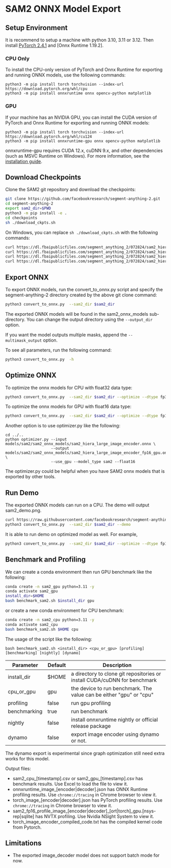 # SAM2 ONNX Model Export

## Setup Environment
It is recommend to setup a machine with python 3.10, 3.11 or 3.12. Then install [PyTorch 2.4.1](https://pytorch.org/) and [Onnx Runtime 1.19.2].

### CPU Only
To install the CPU-only version of PyTorch and Onnx Runtime for exporting and running ONNX models, use the following commands:
```
python3 -m pip install torch torchvision --index-url https://download.pytorch.org/whl/cpu
python3 -m pip install onnxruntime onnx opencv-python matplotlib
```

### GPU
If your machine has an NVIDIA GPU, you can install the CUDA version of PyTorch and Onnx Runtime for exporting and running ONNX models:

```
python3 -m pip install torch torchvision --index-url https://download.pytorch.org/whl/cu124
python3 -m pip install onnxruntime-gpu onnx opencv-python matplotlib
```

onnxruntime-gpu requires CUDA 12.x, cuDNN 9.x, and other dependencies (such as MSVC Runtime on Windows). For more information, see the [installation guide](https://onnxruntime.ai/docs/install/#python-installs).

## Download Checkpoints

Clone the SAM2 git repository and download the checkpoints:
```bash
git clone https://github.com/facebookresearch/segment-anything-2.git
cd segment-anything-2
export sam2_dir=$PWD
python3 -m pip install -e .
cd checkpoints
sh ./download_ckpts.sh
```

On Windows, you can replace `sh ./download_ckpts.sh` with the following commands:
```bash
curl https://dl.fbaipublicfiles.com/segment_anything_2/072824/sam2_hiera_tiny.pt > sam2_hiera_tiny.pt
curl https://dl.fbaipublicfiles.com/segment_anything_2/072824/sam2_hiera_small.pt > sam2_hiera_small.pt
curl https://dl.fbaipublicfiles.com/segment_anything_2/072824/sam2_hiera_base_plus.pt > sam2_hiera_base_plus.pt
curl https://dl.fbaipublicfiles.com/segment_anything_2/072824/sam2_hiera_large.pt > sam2_hiera_large.pt
```

## Export ONNX
To export ONNX models, run the convert_to_onnx.py script and specify the segment-anything-2 directory created by the above git clone command:
```bash
python3 convert_to_onnx.py  --sam2_dir $sam2_dir
```

The exported ONNX models will be found in the sam2_onnx_models sub-directory. You can change the output directory using the `--output_dir` option.

If you want the model outputs multiple masks, append the `--multimask_output` option.

To see all parameters, run the following command:
```bash
python3 convert_to_onnx.py  -h
```

## Optimize ONNX

To optimize the onnx models for CPU with float32 data type:
```bash
python3 convert_to_onnx.py  --sam2_dir $sam2_dir --optimize --dtype fp32
```

To optimize the onnx models for GPU with float16 data type:
```bash
python3 convert_to_onnx.py  --sam2_dir $sam2_dir --optimize --dtype fp16 --use_gpu
```

Another option is to use optimizer.py like the following:
```
cd ../..
python optimizer.py --input models/sam2/sam2_onnx_models/sam2_hiera_large_image_encoder.onnx \
                    --output models/sam2/sam2_onnx_models/sam2_hiera_large_image_encoder_fp16_gpu.onnx \
                    --use_gpu --model_type sam2 --float16
```
The optimizer.py could be helpful when you have SAM2 onnx models that is exported by other tools.

## Run Demo

The exported ONNX models can run on a CPU. The demo will output sam2_demo.png.
```bash
curl https://raw.githubusercontent.com/facebookresearch/segment-anything-2/main/notebooks/images/truck.jpg > truck.jpg
python3 convert_to_onnx.py  --sam2_dir $sam2_dir --demo
```

It is able to run demo on optimized model as well. For example,
```bash
python3 convert_to_onnx.py  --sam2_dir $sam2_dir --optimize --dtype fp16 --use_gpu --demo
```

## Benchmark and Profiling

We can create a conda environment then run GPU benchmark like the following:
```bash
conda create -n sam2_gpu python=3.11 -y
conda activate sam2_gpu
install_dir=$HOME
bash benchmark_sam2.sh $install_dir gpu
```

or create a new conda environment for CPU benchmark:
```bash
conda create -n sam2_cpu python=3.11 -y
conda activate sam2_cpu
bash benchmark_sam2.sh $HOME cpu
```

The usage of the script like the following:
```
bash benchmark_sam2.sh <install_dir> <cpu_or_gpu> [profiling] [benchmarking] [nightly] [dynamo]
```

| Parameter| Default  | Description |
|----------|----------| ------------|
| install_dir | $HOME | a directory to clone git repositories or install CUDA/cuDNN for benchmark |
| cpu_or_gpu | gpu | the device to run benchmark. The value can be either "gpu" or "cpu" |
| profiling | false | run gpu profiling |
| benchmarking | true | run benchmark |
| nightly | false | install onnxruntime nightly or official release package |
| dynamo | false | export image encoder using dynamo or not. |

The dynamo export is experimental since graph optimization still need extra works for this model.

Output files:
* sam2_cpu_[timestamp].csv or sam2_gpu_[timestamp].csv has benchmark results. Use Excel to load the file to view it.
* onnxruntime_image_[encoder|decoder].json has ONNX Runtime profiling results. Use `chrome://tracing` in Chrome browser to view it.
* torch_image_[encoder|decoder].json has PyTorch profiling results. Use `chrome://tracing` in Chrome browser to view it.
* sam2_fp16_profile_image_[encoder|decoder]_[ort|torch]_gpu.[nsys-rep|sqlite] has NVTX profiling. Use Nvidia NSight System to view it.
* torch_image_encoder_compiled_code.txt has the compiled kernel code from Pytorch.

## Limitations
- The exported image_decoder model does not support batch mode for now.
